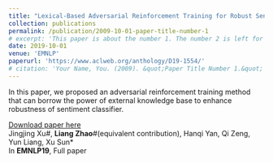 ```yaml
---
title: "Lexical-Based Adversarial Reinforcement Training for Robust Sentiment Classification"
collection: publications
permalink: /publication/2009-10-01-paper-title-number-1
# excerpt: 'This paper is about the number 1. The number 2 is left for future work.'
date: 2019-10-01
venue: 'EMNLP'
paperurl: 'https://www.aclweb.org/anthology/D19-1554/'
# citation: 'Your Name, You. (2009). &quot;Paper Title Number 1.&quot; <i>Journal 1</i>. 1(1).'
---
```

In this paper, we proposed an adversarial reinforcement training method that can borrow the power of  external knowledge base to enhance robustness of sentiment classifier.

[Download paper here](https://xusun.org/publication/wordnet_based_adversarial_training.pdf)  
Jingjing Xu#, **Liang Zhao**#(equivalent contribution), Hanqi Yan, Qi Zeng, Yun Liang, Xu Sun*  
In **EMNLP19**, Full paper
